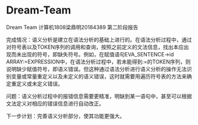 # Dream-Team
Dream Team 计算机1808梁鼎明20184389 
第二阶段报告  

完成情况：语义分析是建立在语法分析的基础上进行的。在语法分析过程中，通过对符号表以及TOKEN序列的调用和查询，按照之前定义的文法信息，找出本应出现而未出现的符号，即缺失符号。例如，在赋值语句EVA_SENTENCE->id ARRAY:=EXPRESSION中，在语法分析过程中，若未能得到:=的TOKEN序列，则说明缺少赋值符号，即语义错误。但这种通过语法分析进行语义分析的操作无法识别变量或常量重定义以及未定义的语义错误，这时就需要用遍历符号表的方法来确定重定义或未定义错误。  

问题：语义分析过程中的报错信息需要更精准，明缺到某一语句中，甚至可以根据文法定义对相应的错误信息进行自动改正。  

下一步计划：完善语义分析部分，使其功能更强大。  
